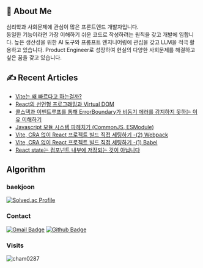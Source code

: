 ## 🙋 About Me
심리학과 사회문제에 관심이 많은 프론트엔드 개발자입니다. <br/>
동일한 기능이라면 가장 이해하기 쉬운 코드로 작성하려는 원칙을 갖고 개발에 임합니다.
높은 생산성을 위한 AI 도구와 프롬프트 엔지니어링에 관심을 갖고 LLM을 적극 활용하고 있습니다.
Product Engineer로 성장하여 현실의 다양한 사회문제를 해결하고 싶은 꿈을 갖고 있습니다.

## ✍️ Recent Articles
- [Vite는 왜 빠르다고 하는걸까?](https://velog.io/@cham0287/Vite-%EC%99%9C-%EC%93%B0%EB%8A%94%EC%A7%80-%EC%95%8C%EC%95%84%EB%B3%B4%EA%B8%B0)
- [React의 선언형 프로그래밍과 Virtual DOM](https://velog.io/@cham0287/React-%EC%84%A0%EC%96%B8%ED%98%95-%ED%94%84%EB%A1%9C%EA%B7%B8%EB%9E%98%EB%B0%8D%EA%B3%BC-Virtual-DOM)
- [콜스택과 이벤트루프를 통해 ErrorBoundary가 비동기 에러를 감지하지 못하는 이유 이해하기](https://velog.io/@cham0287/ErrorBoundary%EB%8A%94-%EC%99%9C-%EB%B9%84%EB%8F%99%EA%B8%B0-%EC%97%90%EB%9F%AC%EB%A5%BC-%EA%B0%90%EC%A7%80%ED%95%98%EC%A7%80-%EB%AA%BB%ED%95%A0%EA%B9%8C)
- [Javascript 모듈 시스템 파헤치기 (CommonJS, ESModule)](https://velog.io/@cham0287/CommonJS%EC%99%80-ESModule%EC%9D%B4-%EB%AD%98%EA%B9%8C)
- [Vite, CRA 없이 React 프로젝트 빌드 직접 세팅하기 -(2) Webpack](https://velog.io/@cham0287/Vite-CRA-%EC%97%86%EC%9D%B4-React-%ED%94%84%EB%A1%9C%EC%A0%9D%ED%8A%B8-%EB%B9%8C%EB%93%9C-%EC%A7%81%EC%A0%91-%EC%84%B8%ED%8C%85%ED%95%98%EA%B8%B0-2-Webpack)
- [Vite, CRA 없이 React 프로젝트 빌드 직접 세팅하기 -(1) Babel](https://velog.io/@cham0287/Vite-CRA-%EC%97%86%EC%9D%B4-React-%ED%94%84%EB%A1%9C%EC%A0%9D%ED%8A%B8-%EB%B9%8C%EB%93%9C-%EC%A7%81%EC%A0%91-%EC%84%B8%ED%8C%85%ED%95%98%EA%B8%B0-1-Babel-lwwstaoh)
- [React state는 컴포넌트 내부에 저장되는 것이 아닙니다](https://velog.io/@cham0287/React-state%EB%8A%94-%EC%BB%B4%ED%8F%AC%EB%84%8C%ED%8A%B8-%EB%82%B4%EB%B6%80%EC%97%90-%EC%A0%80%EC%9E%A5%EB%90%98%EB%8A%94-%EA%B2%83%EC%9D%B4-%EC%95%84%EB%8B%99%EB%8B%88%EB%8B%A4)

## Algorithm
### baekjoon
[![Solved.ac Profile](http://mazassumnida.wtf/api/v2/generate_badge?boj=cham0287)](https://solved.ac/cham0287) <br/>

### Contact
[![Gmail Badge](https://img.shields.io/badge/-crtmt97@gmail.com-c14438?style=flat&logo=Gmail&logoColor=white&link=mailto:crtmt97@gmail.com)](mailto:crtmt97@gmail.com) [![Github Badge](https://img.shields.io/badge/-cham0287-grey?style=flat&logo=github&logoColor=white&link=https://github.com/cham0287/)](https://www.github.com/cham0287/) 
<br/>

### Visits
<p align=left> <img src=https://komarev.com/ghpvc/?username=cham0287 alt=cham0287 /> </p>

